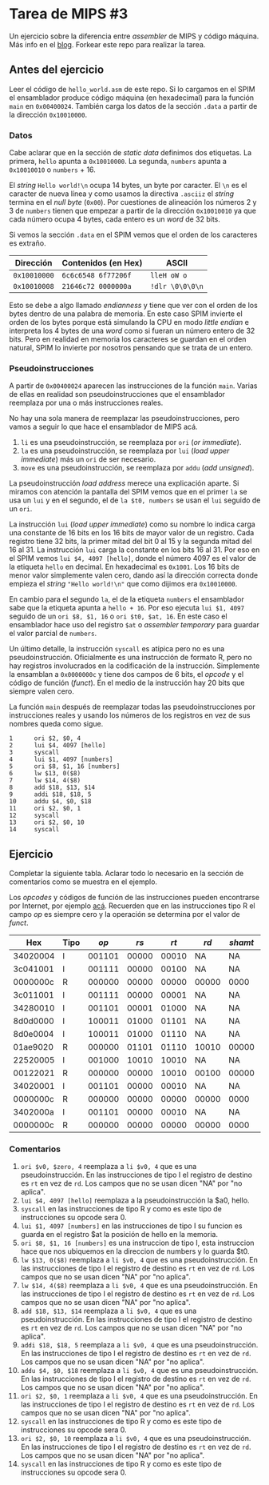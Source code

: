 # Tarea de MIPS \#3

Un ejercicio sobre la diferencia entre _assembler_ de MIPS y código máquina.
Más info en el [blog](https://la35.net/orga/mips-maquina.html). Forkear este repo para realizar la tarea.

## Antes del ejercicio

Leer el código de `hello_world.asm` de este repo. Si lo cargamos en el SPIM el ensamblador produce código máquina (en hexadecimal) para la función `main` en `0x00400024`. También carga los datos de la sección `.data` a partir de la dirección `0x10010000`.

### Datos

Cabe aclarar que en la sección de _static data_ definimos dos etiquetas. La primera, `hello` apunta a `0x10010000`. La segunda, `numbers` apunta a `0x10010010` o `numbers` + 16.

El _string_ `Hello world!\n` ocupa 14 bytes, un byte por caracter. El `\n` es el caracter de nueva línea y como usamos la directiva `.asciiz` el _string_ termina en el _null byte_ (`0x00`).  Por cuestiones de alineación los números 2 y 3 de `numbers` tienen que empezar a partir de la dirección `0x10010010` ya que cada número ocupa 4 bytes, cada entero es un _word_ de 32 bits.

Si vemos la sección `.data` en el SPIM vemos que el orden de los caracteres es extraño.

|Dirección   | Contenidos (en Hex) | ASCII         |
|------------|---------------------|---------------|
|`0x10010000`|`6c6c6548 6f77206f`  |`lleH oW o`    |
|`0x10010008`|`21646c72 0000000a`  |`!dlr \0\0\0\n`|

Esto se debe a algo llamado _endianness_ y tiene que ver con el orden de los bytes dentro de una palabra de memoria. En este caso SPIM invierte el orden de los bytes porque está simulando la CPU en modo _little endian_ e interpreta los 4 bytes de una _word_ como si fueran un número entero de 32 bits. Pero en realidad en memoria los caracteres se guardan en el orden natural, SPIM lo invierte por nosotros pensando que se trata de un entero.

### Pseudoinstrucciones

A partir de `0x00400024` aparecen las instrucciones de la función `main`. Varias de ellas en realidad son pseudoinstrucciones que el ensamblador reemplaza por una o más instrucciones reales.

No hay una sola manera de reemplazar las pseudoinstrucciones, pero vamos a seguir lo que hace el ensamblador de MIPS acá.

1. `li` es una pseudoinstrucción, se reemplaza por `ori` (_or immediate_).
2. `la` es una pseudoinstrucción, se reemplaza por `lui` (_load upper immediate_) más un `ori` de ser necesario.
3. `move` es una pseudoinstrucción, se reemplaza por `addu` (_add unsigned_).

La pseudoinstrucción _load address_ merece una explicación aparte. Si miramos con atención la pantalla del SPIM vemos que en el primer `la` se usa un `lui` y en el segundo, el de `la $t0, numbers` se usan el `lui` seguido de un `ori`.

La instrucción `lui` (_load upper immediate_) como su nombre lo indica carga una constante de 16 bits en los 16 bits de mayor valor de un registro. Cada registro tiene 32 bits, la primer mitad del bit 0 al 15 y la segunda mitad del 16 al 31. La instrucción `lui` carga la constante en los bits 16 al 31. Por eso en el SPIM vemos `lui $4, 4097 [hello]`, donde el número 4097 es el valor de la etiqueta `hello` en decimal. En hexadecimal es `0x1001`. Los 16 bits de menor valor simplemente valen cero, dando así la dirección correcta donde empieza el _string_ `"Hello world!\n"` que como dijimos era `0x10010000`.

En cambio para el segundo `la`, el de la etiqueta `numbers` el ensamblador sabe que la etiqueta apunta a `hello + 16`. Por eso ejecuta `lui $1, 4097` seguido de un `ori $8, $1, 16` o `ori $t0, $at, 16`. En este caso el ensamblador hace uso del registro `$at` o _assembler temporary_ para guardar el valor parcial de `numbers`.   

Un último detalle, la instrucción `syscall` es atípica pero no es una pseudoinstrucción. Oficialmente es una instrucción de formato R, pero no hay registros involucrados en la codificación de la instrucción. Simplemente la ensamblan a `0x0000000c` y tiene dos campos de 6 bits, el _opcode_ y el código de función (_funct_). En el medio de la instrucción hay 20 bits que siempre valen cero.

La función `main` después de reemplazar todas las pseudoinstrucciones por instrucciones reales y usando los números de los registros en vez de sus nombres queda como sigue.

```
1      ori $2, $0, 4
2      lui $4, 4097 [hello]
3      syscall
4      lui $1, 4097 [numbers]
5      ori $8, $1, 16 [numbers]   
6      lw $13, 0($8)
7      lw $14, 4($8)
8      add $18, $13, $14
9      addi $18, $18, 5  
10     addu $4, $0, $18
11     ori $2, $0, 1
12     syscall     
13     ori $2, $0, 10    
14     syscall
```

## Ejercicio

Completar la siguiente tabla. Aclarar todo lo necesario en la sección de comentarios como se muestra en el ejemplo.

Los _opcodes_ y códigos de función de las instrucciones pueden encontrarse por Internet, por ejemplo [acá](https://en.wikibooks.org/wiki/MIPS_Assembly/Instruction_Formats). Recuerden que en las instrucciones tipo R el campo _op_ es siempre cero y la operación se determina por el valor de _funct_.

|Hex     |Tipo|_op_  |_rs_ |_rt_ |_rd_ |_shamt_|_funct_|_imm_           |Comentarios|
|--------|----|------|-----|-----|-----|-------|-------|----------------|---|
|34020004|I   |001101|00000|00010|NA   |NA     |NA     |0000000000000100|\#1|
|3c041001|I   |001111|00000|00100|NA   |NA     |NA     |0001000000000001|\#2|
|0000000c|R   |000000|00000|00000|00000|0000   |01100  | NA	            |\#3|    
|3c011001|I	  |001111|00000|00001|NA   |NA	   |NA	   |0001000000000001|\#4|
|34280010|I 	|001101|00001|01000|NA	 |NA	   |NA     |0000000000010000|\#5|
|8d0d0000|I 	|100011|01000|01101|NA   |NA	   |NA	   |0000000000000000|\#6|
|8d0e0004|I 	|100011|01000|01110|NA   |NA	   |NA	   |0000000000000100|\#7|
|01ae9020|R 	|000000|01101|01110|10010|00000  |100000 | NA 	          |\#8|
|22520005|I 	|001000|10010|10010|NA	 |NA     |	NA	 |0000000000000101|\#9|
|00122021|R 	|000000|00000|10010|00100|00000	 |100001 | NA	            |#10|
|34020001|I 	|001101|00000|00010|NA	 |NA	   |NA	   |0000000000000001|#11|
|0000000c|R   |000000|00000|00000|00000|0000   |01100  | NA     	      |#12| 
|3402000a|I   |001101|00000|00010|NA   |NA     |NA     |0000000000001010|#13|
|0000000c|R   |000000|00000|00000|00000|0000   |01100  | NA	            |#14|    

### Comentarios

1. `ori $v0, $zero, 4` reemplaza a `li $v0, 4` que es una pseudoinstrucción. En las instrucciones de tipo I el registro de destino es `rt` en vez de `rd`. Los campos que no se usan dicen "NA" por "no aplica".
2. `lui $4, 4097 [hello]`  reemplaza a la pseudoinstrucción la $a0, hello.  
3. `syscall` en las instrucciones de tipo R y como es este tipo de instrucciones su opcode sera 0.
4. `lui $1, 4097 [numbers]` en las instrucciones de tipo I su funcion es guarda en el registro $at la posición de hello en la memoria.
5. `ori $8, $1, 16 [numbers]` es una instruccion de tipo I, esta instruccion hace que nos ubiquemos en la direccion de numbers y lo guarda $t0.
6. `lw $13, 0($8)` reemplaza a `li $v0, 4` que es una pseudoinstrucción. En las instrucciones de tipo I el registro de destino es `rt` en vez de `rd`. Los campos que no se usan dicen "NA" por "no aplica".
7. `lw $14, 4($8)` reemplaza a `li $v0, 4` que es una pseudoinstrucción. En las instrucciones de tipo I el registro de destino es `rt` en vez de `rd`. Los campos que no se usan dicen "NA" por "no aplica".
8. `add $18, $13, $14` reemplaza a `li $v0, 4` que es una pseudoinstrucción. En las instrucciones de tipo I el registro de destino es `rt` en vez de `rd`. Los campos que no se usan dicen "NA" por "no aplica".
9. `addi $18, $18, 5` reemplaza a `li $v0, 4` que es una pseudoinstrucción. En las instrucciones de tipo I el registro de destino es `rt` en vez de `rd`. Los campos que no se usan dicen "NA" por "no aplica".
10. `addu $4, $0, $18` reemplaza a `li $v0, 4` que es una pseudoinstrucción. En las instrucciones de tipo I el registro de destino es `rt` en vez de `rd`. Los campos que no se usan dicen "NA" por "no aplica".
11. `ori $2, $0, 1` reemplaza a `li $v0, 4` que es una pseudoinstrucción. En las instrucciones de tipo I el registro de destino es `rt` en vez de `rd`. Los campos que no se usan dicen "NA" por "no aplica".
12. `syscall` en las instrucciones de tipo R y como es este tipo de instrucciones su opcode sera 0.
13. `ori $2, $0, 10` reemplaza a `li $v0, 4` que es una pseudoinstrucción. En las instrucciones de tipo I el registro de destino es `rt` en vez de `rd`. Los campos que no se usan dicen "NA" por "no aplica".
14. `syscall` en las instrucciones de tipo R y como es este tipo de instrucciones su opcode sera 0.
